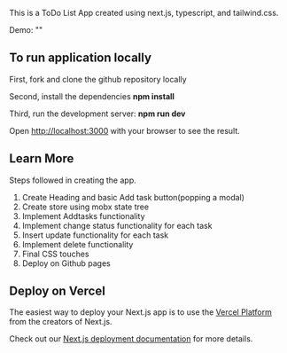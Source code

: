 This is a ToDo List App created using next.js, typescript, and tailwind.css.

Demo: ""

## To run application locally

First, fork and clone the github repository locally

Second, install the dependencies
**npm install**

Third, run the development server:
**npm run dev**

Open [http://localhost:3000](http://localhost:3000) with your browser to see the result.

## Learn More

Steps followed in creating the app.

1. Create Heading and basic Add task button(popping a modal)
2. Create store using mobx state tree
3. Implement Addtasks functionality
4. Implement change status functionality for each task
5. Insert update functionality for each task
6. Implement delete functionality
7. Final CSS touches
8. Deploy on Github pages

## Deploy on Vercel

The easiest way to deploy your Next.js app is to use the [Vercel Platform](https://vercel.com/new?utm_medium=default-template&filter=next.js&utm_source=create-next-app&utm_campaign=create-next-app-readme) from the creators of Next.js.

Check out our [Next.js deployment documentation](https://nextjs.org/docs/deployment) for more details.
